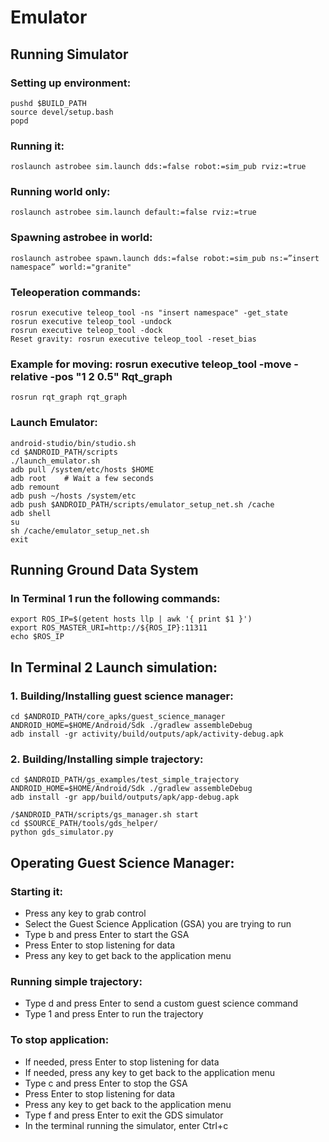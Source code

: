 
# Emulator

## Running Simulator
### Setting up environment:
```
pushd $BUILD_PATH
source devel/setup.bash
popd

```
### Running it:
```
roslaunch astrobee sim.launch dds:=false robot:=sim_pub rviz:=true

```

### Running world only:

```
roslaunch astrobee sim.launch default:=false rviz:=true

```

### Spawning astrobee in world:

```
roslaunch astrobee spawn.launch dds:=false robot:=sim_pub ns:=”insert namespace” world:="granite"

```

### Teleoperation commands:

```
rosrun executive teleop_tool -ns "insert namespace" -get_state
rosrun executive teleop_tool -undock
rosrun executive teleop_tool -dock
Reset gravity: rosrun executive teleop_tool -reset_bias

```
### Example for moving: rosrun executive teleop_tool -move -relative -pos "1 2 0.5" Rqt_graph
```
rosrun rqt_graph rqt_graph

```

### Launch Emulator:

```
android-studio/bin/studio.sh
cd $ANDROID_PATH/scripts
./launch_emulator.sh
adb pull /system/etc/hosts $HOME
adb root	# Wait a few seconds
adb remount
adb push ~/hosts /system/etc
adb push $ANDROID_PATH/scripts/emulator_setup_net.sh /cache
adb shell
su
sh /cache/emulator_setup_net.sh
exit

```

## Running Ground Data System

### In Terminal 1 run the following commands:

```
export ROS_IP=$(getent hosts llp | awk '{ print $1 }')
export ROS_MASTER_URI=http://${ROS_IP}:11311
echo $ROS_IP

```

## In Terminal 2 Launch simulation:

### 1. Building/Installing guest science manager:

```
cd $ANDROID_PATH/core_apks/guest_science_manager
ANDROID_HOME=$HOME/Android/Sdk ./gradlew assembleDebug
adb install -gr activity/build/outputs/apk/activity-debug.apk

```

### 2. Building/Installing simple trajectory:

```
cd $ANDROID_PATH/gs_examples/test_simple_trajectory
ANDROID_HOME=$HOME/Android/Sdk ./gradlew assembleDebug
adb install -gr app/build/outputs/apk/app-debug.apk

/$ANDROID_PATH/scripts/gs_manager.sh start
cd $SOURCE_PATH/tools/gds_helper/
python gds_simulator.py

```
## Operating Guest Science Manager:

### Starting it:

- Press any key to grab control
- Select the Guest Science Application (GSA) you are trying to run
- Type b and press Enter to start the GSA
- Press Enter to stop listening for data
- Press any key to get back to the application menu

### Running simple trajectory:

- Type d and press Enter to send a custom guest science command
- Type 1 and press Enter to run the trajectory

### To stop application:

- If needed, press Enter to stop listening for data
- If needed, press any key to get back to the application menu
- Type c and press Enter to stop the GSA
- Press Enter to stop listening for data
- Press any key to get back to the application menu
- Type f and press Enter to exit the GDS simulator
- In the terminal running the simulator, enter Ctrl+c


